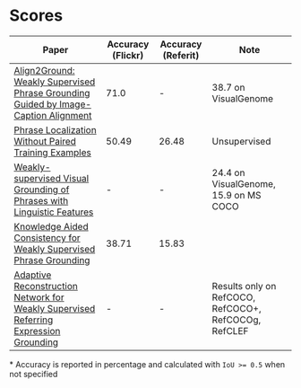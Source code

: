 # Scores

<!-- prettier-ignore-start -->

| Paper | Accuracy (Flickr) | Accuracy (Referit) | Note | 
| ----- | ------ | ------- | ---- |
| [Align2Ground: Weakly Supervised Phrase Grounding Guided by Image-Caption Alignment](https://arxiv.org/pdf/1903.11649.pdf) | 71.0 | - | 38.7 on VisualGenome |
| [Phrase Localization Without Paired Training Examples](https://arxiv.org/pdf/1908.07553.pdf) | 50.49 | 26.48 | Unsupervised |
| [Weakly-supervised Visual Grounding of Phrases with Linguistic Features](https://arxiv.org/pdf/1705.01371.pdf) | - | - | 24.4 on VisualGenome, 15.9 on MS COCO |
| [Knowledge Aided Consistency for Weakly Supervised Phrase Grounding](https://arxiv.org/pdf/1803.03879.pdf) | 38.71 | 15.83 | |
| [Adaptive Reconstruction Network for Weakly Supervised Referring Expression Grounding](https://arxiv.org/pdf/1908.10568.pdf) | - | - | Results only on RefCOCO, RefCOCO+, RefCOCOg, RefCLEF |

<!-- prettier-ignore-end -->

\* Accuracy is reported in percentage and calculated with `IoU >= 0.5` when not
specified
